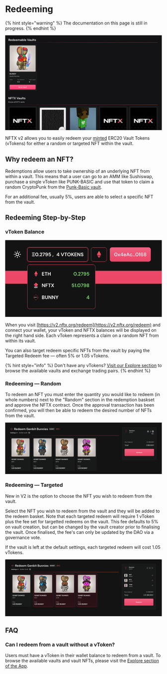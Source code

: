 # Redeeming

{% hint style="warning" %}
The documentation on this page is still in progress.
{% endhint %}

![](../.gitbook/assets/redeemable-vaults-nftx.jpg)

NFTX v2 allows you to easily redeem your [minted](minting.md) ERC20 Vault Tokens \(vTokens\) for either a random or targeted NFT within the vault.

## Why redeem an NFT?

Redemptions allow users to take ownership of an underlying NFT from within a vault. This means that a user can go to an AMM like Sushiswap, purchase a single vToken like PUNK-BASIC and use that token to claim a random CryptoPunk from the [Punk-Basic vault](https://gallery.nftx.org/funds/punk-basic/).

For an additional fee, usually 5%, users are able to select a specific NFT from the vault.

## Redeeming Step-by-Step

### vToken Balance

![This shows that I have 4 $BUNNY tokens which will allow me to claim back 4 random Genbit Bunnies from the Vault](../.gitbook/assets/image%20%2815%29.png)

When you visit [https://v2.nftx.org/redeem](https://v2.nftx.org/redeem) and connect your wallet, your vToken and NFTX balances will be displayed on the right hand side. Each vToken represents a claim on a random NFT from within its vault.

You can also target redeem specific NFTs from the vault by paying the Targeted Redeem fee — often 5% or 1.05 vTokens.

{% hint style="info" %}
Don't have any vTokens? [Visit our Explore section](https://v2.nftx.org/explore/) to browse the available vaults and exchange trading pairs.
{% endhint %}

### Redeeming — Random

To redeem an NFT you must enter the quantity you would like to redeem \(in whole numbers\) next to the "Random" section in the redemption baskset and approve the NFTX contract. Once the approval transaction has been confirmed, you will then be able to redeem the desired number of NFTs from the vault.

![Here I am redeeming 2 random Genbit Bunnies using 2 $BUNNY tokens](../.gitbook/assets/image%20%2814%29.png)

### Redeeming — Targeted

New in V2 is the option to choose the NFT you wish to redeem from the vault.

Select the NFT you wish to redeem from the vault and they will be added to the redeem basket. Note that each targeted redeem will require 1 vToken plus the fee set for targetted redeems on the vault. This fee defaults to 5% on vault creation, but can be changed by the vault creator prior to finalising the vault. Once finalised, the fee's can only be updated by the DAO via a governance vote.

If the vault is left at the default settings, each targeted redeem will cost 1.05 vTokens.

![Three Bunnies are being targetted redeem for 3.15 vTokens](../.gitbook/assets/image%20%289%29.png)

## FAQ

### Can I redeem from a vault without a vToken?

Users must have a vToken in their wallet balance to redeem from a vault. To browse the available vaults and vault NFTs, please visit the [Explore section of the App](https://v2.nftx.org/explore/).



